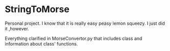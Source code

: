 # StringToMorse
Personal project. I know that it is really easy peasy lemon squeezy. I just did it ,however.

Everything clarified in MorseConvertor.py that includes class and information about class' functions.
